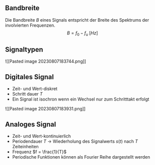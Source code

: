 
## Bandbreite
Die Bandbreite $B$ eines Signals entspricht der Breite des Spektrums der involvierten Frequenzen.
$$
B = f_0 - f_u \; [Hz]
$$
## Signaltypen
![[Pasted image 20230807183744.png]]

## Digitales Signal
- Zeit- und Wert-diskret
- Schritt dauer $T$
- Ein Signal ist isochron wenn ein Wechsel nur zum Schritttakt erfolgt

![[Pasted image 20230807183931.png]]

## Analoges Signal
- Zeit- und Wert-kontinuierlich
- Periodendauer $T$ -> Wiederholung des Signalwerts $s(t)$ nach $T$ Zeiteinheiten
- Frequenz $f = \frac{1}{T}$ 
- Periodische Funktionen können als Fourier Reihe dargestellt werden